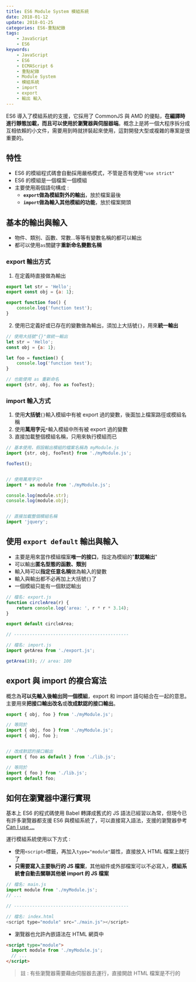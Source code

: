 ```yaml
---
title: ES6 Module System 模組系統
date: 2018-01-12
update: 2018-01-25
categories: ES6-重點紀錄
tags:
    - JavaScript
    - ES6
keywords:
    - JavaScript
    - ES6
    - ECMAScript 6
    - 重點紀錄
    - Module System
    - 模組系統
    - import
    - export
    - 輸出 輸入
---
```


ES6 導入了模組系統的支援，它採用了 CommonJS 與 AMD 的優點，**在編譯時進行靜態加載，而且可以使用於瀏覽器與伺服器端**。概念上是將一個大程序拆分成互相依賴的小文件，需要用到時就拼裝起來使用，這對開發大型或複雜的專案是很重要的。

<!-- more -->

## 特性
- ES6 的模組程式碼會自動採用嚴格模式，不管是否有使用`"use strict"`
- ES6 的模組是一個檔案一個模組
- 主要使用兩個語句構成 :
    - **`export`做為模組對外的輸出**，放於檔案最後
    - **`import`做為輸入其他模組的功能**，放於檔案開頭

## 基本的輸出與輸入
- 物件、類別、函數、常數...等等有變數名稱的都可以輸出
- 都可以使用`as`關鍵字**重新命名變數名稱**

### export 輸出方式
1. 在定義時直接做為輸出

```javascript
export let str = 'Hello';
export const obj = {a: 1};

export function foo() {
    console.log('function test');
}
```

2. 使用已定義好或已存在的變數做為輸出，須加上大括號`{}`，用來**統一輸出**

```javascript
// 使用大括號"{}"做統一輸出
let str = 'Hello';
const obj = {a: 1};

let foo = function() {
    console.log('function test');
}

// 也能使用 as 重新命名
export {str, obj, foo as fooTest};
```

### import 輸入方式
1. 使用**大括號**`{}`輸入模組中有被 export 過的變數，後面加上檔案路徑或模組名稱
2. 使用**萬用字元**`*`輸入模組中所有被 export 過的變數
3. 直接加載整個模組名稱，只用來執行模組而已

```javascript
// 基本使用，假設輸出模組的檔案名稱為 myModule.js
import {str, obj, fooTest} from './myModule.js';

fooTest();


// 使用萬用字元*
import * as module from './myModule.js';

console.log(module.str);
console.log(module.obj);


// 直接加載整個模組名稱
import 'jquery';
```

## 使用 `export default` 輸出與輸入
- 主要是用來當作模組檔案**唯一的接口**，指定為模組的"**默認輸出**"
- 可以輸出**匿名型態的函數、類別**
- 輸入時可以**指定任意名稱**做為輸入的變數
- 輸入與輸出都不必再加上大括號`{}`了
- 一個模組只能有一個默認輸出

```javascript
// 檔名: export.js
function circleArea(r) {
    return console.log('area: ', r * r * 3.14);
}

export default circleArea;

// --------------------------------------------

// 檔名: import.js
import getArea from './export.js';

getArea(10); // area: 100
```

## export 與 import 的複合寫法
概念為**可以先輸入後輸出同一個模組**，export 和 import 語句結合在一起的意思。主要用來**把接口輸出改名**或**改成默認的接口輸出**。

```javascript
export { obj, foo } from './myModule.js';

// 等同於
import { obj, foo } from './myModule.js';
export { obj, foo };


// 改成默認的接口輸出
export { foo as default } from './lib.js';

// 等同於
import { foo } from './lib.js';
export default foo;
```

## 如何在瀏覽器中運行實現
基本上 ES6 的程式碼使用 Babel 轉譯成舊式的 JS 語法已經習以為常，但現今已有許多瀏覽器都支援 ES6 與模組系統了，可以直接寫入語法，支援的瀏覽器參考 [Can I use ...](https://caniuse.com/#search=module)

運行模組系統使用以下方式 :

- 使用`<script>`標籤，再加入`type="module"`屬性，直接放入 HTML 檔案上就行了
- **只需要寫入主要執行的 JS 檔案**，其他組件或外部檔案可以不必寫入，**模組系統會自動去關聯其他被 import 的 JS 檔案**

```javascript
// 檔名: main.js
import module from './myModule.js';
// ...

// --------------------------------------------

// 檔名: index.html
<script type="module" src="./main.js"></script>
```

- 瀏覽器也允許內嵌語法在 HTML 網頁中

```html
<script type="module">
  import module from './myModule.js';
  // ...
</script>
```
> 註 : 有些瀏覽器需要藉由伺服器去運行，直接開啟 HTML 檔案是不行的
